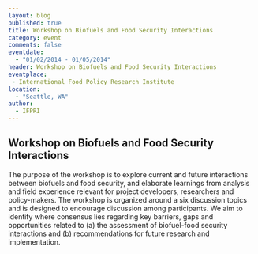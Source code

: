 ```yaml
---
layout: blog
published: true
title: Workshop on Biofuels and Food Security Interactions
category: event
comments: false
eventdate: 
  - "01/02/2014 - 01/05/2014"
header: Workshop on Biofuels and Food Security Interactions
eventplace:
 - International Food Policy Research Institute
location: 
  - "Seattle, WA"
author: 
  - IFPRI
---
```


## Workshop on Biofuels and Food Security Interactions

The purpose of the workshop is to explore current and future interactions between biofuels and food security, and elaborate learnings from analysis and field experience relevant for project developers, researchers and policy-makers. The workshop is organized around a six discussion topics and is designed to encourage discussion among participants. We aim to identify where consensus lies regarding key barriers, gaps and opportunities related to (a) the assessment of biofuel-food security interactions and (b) recommendations for future research and implementation.
